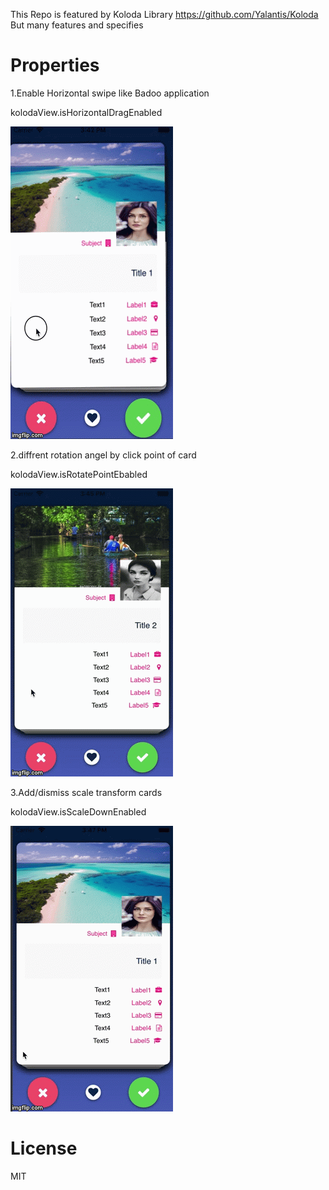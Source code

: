 This Repo is featured by Koloda Library https://github.com/Yalantis/Koloda 
But many features and specifies 

# Properties

1.Enable Horizontal swipe like Badoo application 

kolodaView.isHorizontalDragEnabled

![](2rqmnq.gif)

2.diffrent rotation angel by click point of card 

kolodaView.isRotatePointEbabled 


![](2rqn54.gif)


3.Add/dismiss scale transform cards

 kolodaView.isScaleDownEnabled
 
 ![](2rqnec.gif)

# License

MIT
